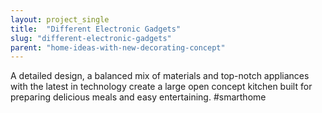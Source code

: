 ```yaml
---
layout: project_single
title:  "Different Electronic Gadgets"
slug: "different-electronic-gadgets"
parent: "home-ideas-with-new-decorating-concept"
---
```

A detailed design, a balanced mix of materials and top-notch appliances with the latest in technology create a large open concept kitchen built for preparing delicious meals and easy entertaining. #smarthome